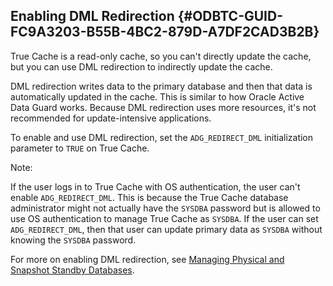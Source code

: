  

## Enabling DML Redirection {#ODBTC-GUID-FC9A3203-B55B-4BC2-879D-A7DF2CAD3B2B}

True Cache is a read-only cache, so you can't directly update the cache, but you can use DML redirection to indirectly update the cache.

DML redirection writes data to the primary database and then that data is automatically updated in the cache. This is similar to how Oracle Active Data Guard works. Because DML redirection uses more resources, it's not recommended for update-intensive applications.

To enable and use DML redirection, set the `ADG_REDIRECT_DML` initialization parameter to `TRUE` on True Cache. 

Note:

If the user logs in to True Cache with OS authentication, the user can't enable `ADG_REDIRECT_DML`. This is because the True Cache database administrator might not actually have the `SYSDBA` password but is allowed to use OS authentication to manage True Cache as `SYSDBA`. If the user can set `ADG_REDIRECT_DML`, then that user can update primary data as `SYSDBA` without knowing the `SYSDBA` password. 

For more on enabling DML redirection, see [Managing Physical and Snapshot Standby Databases](https://docs.oracle.com/pls/topic/lookup?ctx=en/database/oracle/oracle-database/23/odbtc&id=SBYDB-GUID-B140C38B-DE01-4252-8422-7154018DDFEC). 
